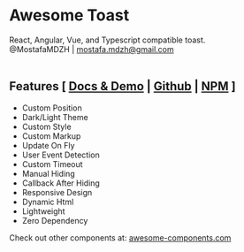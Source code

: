 # Awesome Toast
React, Angular, Vue, and Typescript compatible toast.<br>
@MostafaMDZH | mostafa.mdzh@gmail.com</br></br>

## Features [ <a href='https://toast.awesome-components.com'>Docs & Demo</a> | <a href='https://github.com/MostafaMDZH/Awesome-Toast'>Github</a> | <a href='https://npmjs.com/package/awesome-toast-component'>NPM</a> ]
- Custom Position
- Dark/Light Theme
- Custom Style
- Custom Markup
- Update On Fly
- User Event Detection
- Custom Timeout
- Manual Hiding
- Callback After Hiding
- Responsive Design
- Dynamic Html
- Lightweight
- Zero Dependency

Check out other components at: <a href='https://awesome-components.com'>awesome-components.com</a>